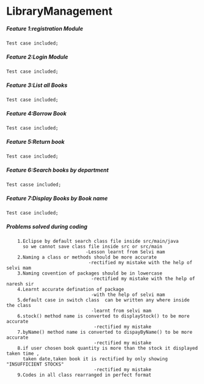 # LibraryManagement
##### Feature 1:registration Module
    Test case included;
##### Feature 2:Login Module
    Test case included;
##### Feature 3:List all Books
    Test case included;
##### Feature 4:Borrow Book
    Test case included;
##### Feature 5:Return book
    Test case included;
##### Feature 6:Search books by department
    Test casse included;
##### Feature 7:Display Books by Book name
    Test case included;
##### Problems solved during coding
        1.Eclipse by default search class file inside src/main/java
          so we cannot save class file inside src or src/main
                                 -Lesson learnt from Selvi mam
        2.Naming a class or methods should be more accurate 
                                  -rectified my mistake with the help of selvi mam
        3.Naming covention of packages should be in lowercase
                                   -rectified my mistake with the help of naresh sir
        4.Learnt accurate defination of package 
                                   -with the help of selvi mam
        5.default case in switch class  can be written any where inside the class
                                   -learnt from selvi mam
        6.stock() method name is converted to displayStock() to be more accurate
                                    -rectified my mistake
        7.byName() method name is converted to dispayByName() to be more accurate
                                    -rectified my mistake
        8.if user chosen book quantity is more than the stock it displayed taken time ,
          taken date,taken book it is rectified by only showing "INSUFFICIENT STOCKS"
                                    -rectified my mistake
        9.Codes in all class rearranged in perfect format
